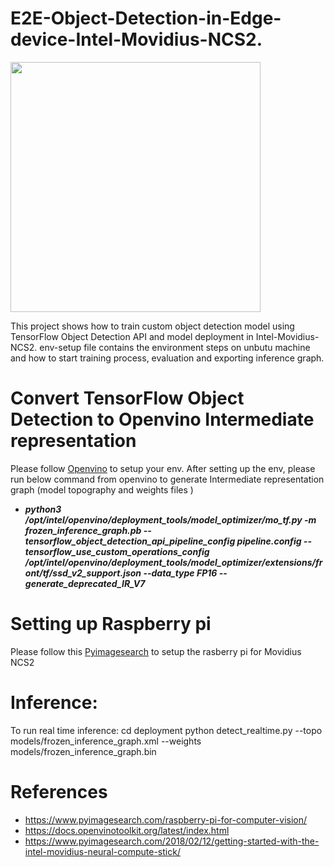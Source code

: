 # E2E-Object-Detection-in-Edge-device-Intel-Movidius-NCS2.
<img src="/result.gif" width="400" height="400"/>

This project shows how to train custom object detection model using TensorFlow Object Detection API and model deployment in Intel-Movidius-NCS2.
env-setup file contains the environment steps on unbutu machine and how to start training process, evaluation and exporting inference graph.

# Convert TensorFlow Object Detection to Openvino Intermediate representation
Please follow [Openvino](https://docs.openvinotoolkit.org/latest/index.html) to setup your env. 
After setting up the env, please run below command from openvino to generate Intermediate representation graph (model topography and weights files ) 
- ***python3 /opt/intel/openvino/deployment_tools/model_optimizer/mo_tf.py -m frozen_inference_graph.pb --tensorflow_object_detection_api_pipeline_config pipeline.config  --tensorflow_use_custom_operations_config /opt/intel/openvino/deployment_tools/model_optimizer/extensions/front/tf/ssd_v2_support.json --data_type FP16 --generate_deprecated_IR_V7***

# Setting up Raspberry pi
Please follow this [Pyimagesearch](https://www.pyimagesearch.com/2018/02/12/getting-started-with-the-intel-movidius-neural-compute-stick/) to setup the rasberry pi for Movidius NCS2

# Inference:
To run real time inference:
cd deployment
python detect_realtime.py --topo models/frozen_inference_graph.xml --weights models/frozen_inference_graph.bin 

# References
- https://www.pyimagesearch.com/raspberry-pi-for-computer-vision/
- https://docs.openvinotoolkit.org/latest/index.html
- https://www.pyimagesearch.com/2018/02/12/getting-started-with-the-intel-movidius-neural-compute-stick/

